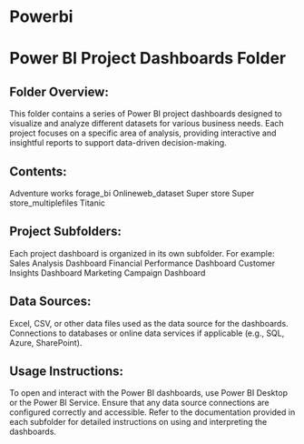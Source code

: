 # Powerbi
# Power BI Project Dashboards Folder
## Folder Overview:
This folder contains a series of Power BI project dashboards designed to visualize and analyze different datasets for various business needs. Each project focuses on a specific area of analysis, providing interactive and insightful reports to support data-driven decision-making.

## Contents:
Adventure works
forage_bi
Onlineweb_dataset
Super store
Super store_multiplefiles
Titanic

## Project Subfolders:

Each project dashboard is organized in its own subfolder. For example:
Sales Analysis Dashboard
Financial Performance Dashboard
Customer Insights Dashboard
Marketing Campaign Dashboard

## Data Sources:
Excel, CSV, or other data files used as the data source for the dashboards.
Connections to databases or online data services if applicable (e.g., SQL, Azure, SharePoint).

## Usage Instructions:
To open and interact with the Power BI dashboards, use Power BI Desktop or the Power BI Service. Ensure that any data source connections are configured correctly and accessible. Refer to the documentation provided in each subfolder for detailed instructions on using and interpreting the dashboards.

